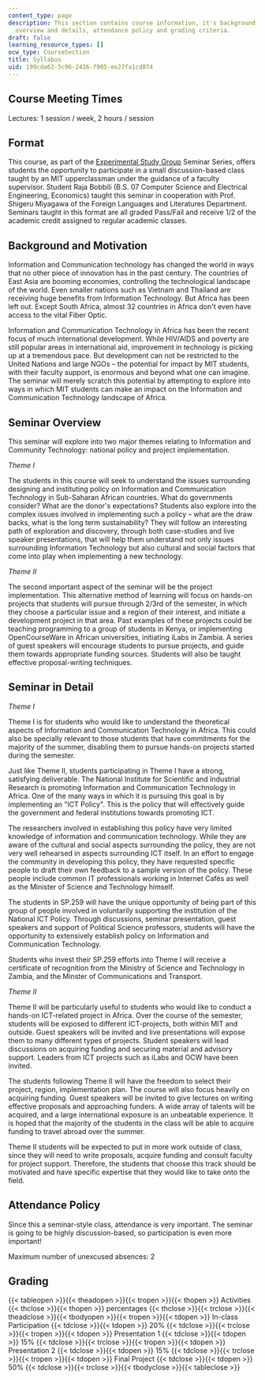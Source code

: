 ```yaml
---
content_type: page
description: This section contains course information, it's background, seminar's
  overview and details, attendance policy and grading criteria.
draft: false
learning_resource_types: []
ocw_type: CourseSection
title: Syllabus
uid: 199cda62-5c96-2416-f905-ee27fa1cd8f4
---
```

## Course Meeting Times

Lectures: 1 session / week, 2 hours / session

## Format

This course, as part of the [Experimental Study Group](https://esg.mit.edu/) Seminar Series, offers students the opportunity to participate in a small discussion-based class taught by an MIT upperclassman under the guidance of a faculty supervisor. Student Raja Bobbili (B.S. 07 Computer Science and Electrical Engineering, Economics) taught this seminar in cooperation with Prof. Shigeru Miyagawa of the Foreign Languages and Literatures Department. Seminars taught in this format are all graded Pass/Fail and receive 1/2 of the academic credit assigned to regular academic classes.

## Background and Motivation

Information and Communication technology has changed the world in ways that no other piece of innovation has in the past century. The countries of East Asia are booming economies, controlling the technological landscape of the world. Even smaller nations such as Vietnam and Thailand are receiving huge benefits from Information Technology. But Africa has been left out. Except South Africa, almost 32 countries in Africa don't even have access to the vital Fiber Optic.

Information and Communication Technology in Africa has been the recent focus of much international development. While HIV/AIDS and poverty are still popular areas in international aid, improvement in technology is picking up at a tremendous pace. But development can not be restricted to the United Nations and large NGOs – the potential for impact by MIT students, with their faculty support, is enormous and beyond what one can imagine. The seminar will merely scratch this potential by attempting to explore into ways in which MIT students can make an impact on the Information and Communication Technology landscape of Africa.

## Seminar Overview

This seminar will explore into two major themes relating to Information and Community Technology: national policy and project implementation.

*Theme I*

The students in this course will seek to understand the issues surrounding designing and instituting policy on Information and Communication Technology in Sub-Saharan African countries. What do governments consider? What are the donor's expectations? Students also explore into the complex issues involved in implementing such a policy – what are the draw backs, what is the long term sustainability? They will follow an interesting path of exploration and discovery, through both case-studies and live speaker presentations, that will help them understand not only issues surrounding Information Technology but also cultural and social factors that come into play when implementing a new technology.

*Theme II*

The second important aspect of the seminar will be the project implementation. This alternative method of learning will focus on hands-on projects that students will pursue through 2/3rd of the semester, in which they choose a particular issue and a region of their interest, and initiate a development project in that area. Past examples of these projects could be teaching programming to a group of students in Kenya, or implementing OpenCourseWare in African universities, initiating iLabs in Zambia. A series of guest speakers will encourage students to pursue projects, and guide them towards appropriate funding sources. Students will also be taught effective proposal-writing techniques.

## Seminar in Detail

*Theme I*

Theme I is for students who would like to understand the theoretical aspects of Information and Communication Technology in Africa. This could also be specially relevant to those students that have commitments for the majority of the summer, disabling them to pursue hands-on projects started during the semester.

Just like Theme II, students participating in Theme I have a strong, satisfying deliverable. The National Institute for Scientific and Industrial Research is promoting Information and Communication Technology in Africa. One of the many ways in which it is pursuing this goal is by implementing an "ICT Policy". This is the policy that will effectively guide the government and federal institutions towards promoting ICT.

The researchers involved in establishing this policy have very limited knowledge of information and communication technology. While they are aware of the cultural and social aspects surrounding the policy, they are not very well rehearsed in aspects surrounding ICT itself. In an effort to engage the community in developing this policy, they have requested specific people to draft their own feedback to a sample version of the policy. These people include common IT professionals working in Internet Cafés as well as the Minister of Science and Technology himself.

The students in SP.259 will have the unique opportunity of being part of this group of people involved in voluntarily supporting the institution of the National ICT Policy. Through discussions, seminar presentation, guest speakers and support of Political Science professors, students will have the opportunity to extensively establish policy on Information and Communication Technology.

Students who invest their SP.259 efforts into Theme I will receive a certificate of recognition from the Ministry of Science and Technology in Zambia, and the Minster of Communications and Transport.

*Theme II*

Theme II will be particularly useful to students who would like to conduct a hands-on ICT-related project in Africa. Over the course of the semester, students will be exposed to different ICT-projects, both within MIT and outside. Guest speakers will be invited and live presentations will expose them to many different types of projects. Student speakers will lead discussions on acquiring funding and securing material and advisory support. Leaders from ICT projects such as iLabs and OCW have been invited.

The students following Theme II will have the freedom to select their project, region, implementation plan. The course will also focus heavily on acquiring funding. Guest speakers will be invited to give lectures on writing effective proposals and approaching funders. A wide array of talents will be acquired, and a large international exposure is an unbeatable experience. It is hoped that the majority of the students in the class will be able to acquire funding to travel abroad over the summer.

Theme II students will be expected to put in more work outside of class, since they will need to write proposals, acquire funding and consult faculty for project support. Therefore, the students that choose this track should be motivated and have specific expertise that they would like to take onto the field.

## Attendance Policy

Since this a seminar-style class, attendance is very important. The seminar is going to be highly discussion-based, so participation is even more important!

Maximum number of unexcused absences: 2

## Grading

{{< tableopen >}}{{< theadopen >}}{{< tropen >}}{{< thopen >}}
Activities
{{< thclose >}}{{< thopen >}}
percentages
{{< thclose >}}{{< trclose >}}{{< theadclose >}}{{< tbodyopen >}}{{< tropen >}}{{< tdopen >}}
In-class Participation
{{< tdclose >}}{{< tdopen >}}
20%
{{< tdclose >}}{{< trclose >}}{{< tropen >}}{{< tdopen >}}
Presentation 1
{{< tdclose >}}{{< tdopen >}}
15%
{{< tdclose >}}{{< trclose >}}{{< tropen >}}{{< tdopen >}}
Presentation 2
{{< tdclose >}}{{< tdopen >}}
15%
{{< tdclose >}}{{< trclose >}}{{< tropen >}}{{< tdopen >}}
Final Project
{{< tdclose >}}{{< tdopen >}}
50%
{{< tdclose >}}{{< trclose >}}{{< tbodyclose >}}{{< tableclose >}}